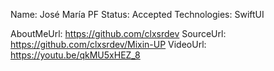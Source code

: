 Name: José María PF
Status: Accepted
Technologies: SwiftUI

AboutMeUrl: https://github.com/clxsrdev
SourceUrl: https://github.com/clxsrdev/Mixin-UP
VideoUrl: https://youtu.be/qkMU5xHEZ_8

<!---
EXAMPLE
Name: John Appleseed
Status: Submitted <or> Winner <or> Distinguished <or> Rejected
Technologies: SwiftUI, RealityKit, CoreGraphic

AboutMeUrl: https://linkedin.com/in/johnappleseed
SourceUrl: https://github.com/johnappleseed/wwdc2025
VideoUrl: https://youtu.be/ABCDE123456
-->
